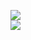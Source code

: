[![](https://img.shields.io/badge/Made%20With-Github%20Spray-lightgrey.svg?style=for-the-badge&logo=github)](https://github.com/Annihil/github-spray#9405)  
[![](https://i.imgur.com/2DrTn0Z.gif)](https://github.com/Annihil/github-spray)